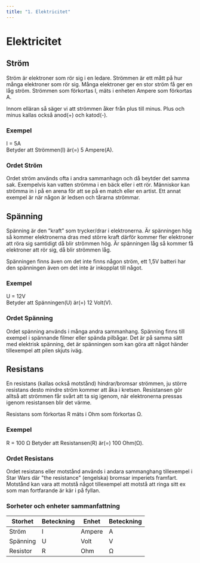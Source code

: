 ```yaml
---
title: "1. Elektricitet"
---
```

# Elektricitet

## Ström
Ström är elektroner som rör sig i en ledare. Strömmen är ett mått på hur många elektroner som rör sig. Många elektroner ger en stor ström få ger en låg ström. Strömmen som förkortas I, mäts i enheten Ampere som förkortas A.

Innom elläran så säger vi att strömmen åker från plus till minus.
Plus och minus kallas också anod(+) och katod(-).

### Exempel
I = 5A  
Betyder att Strömmen(I) är(=) 5 Ampere(A).

### Ordet Ström
Ordet ström används ofta i andra sammanhagn och då beytder det samma sak. Exempelvis kan vatten strömma i en bäck eller i ett rör. Människor kan strömma in i på en arena för att se på en match eller en artist. Ett annat exempel är när någon är ledsen och tårarna strömmar.

## Spänning
Spänning är den ”kraft” som trycker/drar i elektronerna.
Är spänningen hög så kommer elektronerna dras med större kraft 
därför kommer fler elektroner att röra sig samtidigt då blir strömmen hög.
Är spänningen låg så kommer få elektroner att rör sig, då blir strömmen låg.

Spänningen finns även om det inte finns någon ström, ett 1,5V batteri har den
spänningen även om det inte är inkopplat till något.

### Exempel
U = 12V  
Betyder att Spänningen(U) är(=) 12 Volt(V).

### Ordet Spänning
Ordet spänning används i många andra sammanhang. Spänning finns till exempel i spännande filmer eller spända pilbågar. Det är på samma sätt med elektrisk spänning, det är spänningen som kan göra att något händer tillexempel att pilen skjuts iväg.

## Resistans
En resistans (kallas också motstånd) hindrar/bromsar strömmen,
ju större resistans desto mindre ström kommer att åka i kretsen. 
Resistansen gör alltså att strömmen får svårt att ta sig igenom,
när elektronerna pressas igenom resistansen blir det värme.

Resistans som förkortas R mäts i Ohm som förkortas Ω.

### Exempel
R = 100 Ω
Betyder att Resistansen(R) är(=) 100 Ohm(Ω).

### Ordet Resistans
Ordet resistans eller motstånd används i andara sammanghang tillexempel i Star Wars där "the resistance" (engelska) bromsar imperiets framfart. Motstånd kan vara att motstå något tillexempel att motstå att ringa sitt ex som man fortfarande är kär i på fyllan.

### Sorheter och enheter sammanfattning
| Storhet     | Beteckning | Enhet       | Beteckning |
| ----------- | ---------- | ----------- | ---------- |
| Ström       | I          | Ampere      | A          |
| Spänning    | U          | Volt        | V          |
| Resistor    | R          | Ohm         | Ω          |


